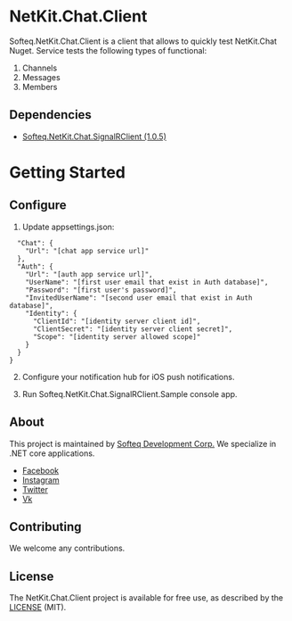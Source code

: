# NetKit.Chat.Client

Softeq.NetKit.Chat.Client is a client that allows to quickly test NetKit.Chat Nuget. 
Service tests the following types of functional:
1. Channels
2. Messages
3. Members

## Dependencies
 - [Softeq.NetKit.Chat.SignalRClient (1.0.5)](https://github.com/Softeq/NetKit.Chat.SignalRClient "Softeq.NetKit.Chat.SignalRClient (1.0.5)")

# Getting Started

## Configure

1. Update appsettings.json:

```{
  "Chat": {
    "Url": "[chat app service url]"
  },
  "Auth": {
    "Url": "[auth app service url]",
    "UserName": "[first user email that exist in Auth database]",
    "Password": "[first user's password]",
    "InvitedUserName": "[second user email that exist in Auth database]",
    "Identity": {
      "ClientId": "[identity server client id]",
      "ClientSecret": "[identity server client secret]",
      "Scope": "[identity server allowed scope]" 
    } 
  }
}
```
2. Configure your notification hub for iOS push notifications. 

3. Run Softeq.NetKit.Chat.SignalRClient.Sample console app. 

## About
This project is maintained by [Softeq Development Corp.](https://www.softeq.com/)
We specialize in .NET core applications.

 - [Facebook](https://web.facebook.com/Softeq.by/)
 - [Instagram](https://www.instagram.com/softeq/)
 - [Twitter](https://twitter.com/Softeq)
 - [Vk](https://vk.com/club21079655)

## Contributing

We welcome any contributions.

## License

The NetKit.Chat.Client project is available for free use, as described by the [LICENSE](/LICENSE) (MIT).
